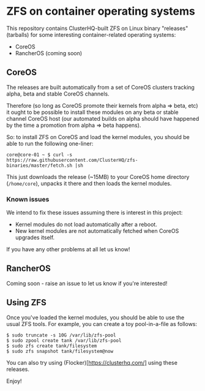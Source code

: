 # ZFS on container operating systems

This repository contains ClusterHQ-built ZFS on Linux binary "releases" (tarballs) for some interesting container-related operating systems:

* CoreOS
* RancherOS (coming soon)

## CoreOS

The releases are built automatically from a set of CoreOS clusters tracking alpha, beta and stable CoreOS channels.

Therefore (so long as CoreOS promote their kernels from alpha => beta, etc) it ought to be possible to install these modules on any beta or stable channel CoreOS host (our automated builds on alpha should have happened by the time a promotion from alpha => beta happens).

So: to install ZFS on CoreOS and load the kernel modules, you should be able to run the following one-liner:

```
core@core-01 ~ $ curl -s https://raw.githubusercontent.com/ClusterHQ/zfs-binaries/master/fetch.sh |sh
```

This just downloads the release (~15MB) to your CoreOS home directory (`/home/core`), unpacks it there and then loads the kernel modules.

### Known issues

We intend to fix these issues assuming there is interest in this project:

* Kernel modules do not load automatically after a reboot.
* New kernel modules are not automatically fetched when CoreOS upgrades itself.

If you have any other problems at all let us know!

## RancherOS

Coming soon - raise an issue to let us know if you're interested!

## Using ZFS

Once you've loaded the kernel modules, you should be able to use the usual ZFS tools.
For example, you can create a toy pool-in-a-file as follows:

```
$ sudo truncate -s 10G /var/lib/zfs-pool
$ sudo zpool create tank /var/lib/zfs-pool
$ sudo zfs create tank/filesystem
$ sudo zfs snapshot tank/filesystem@now
```

You can also try using (Flocker)[https://clusterhq.com/] using these releases.

Enjoy!
